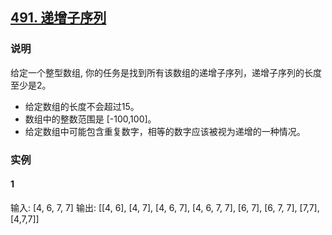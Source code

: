 ## [491. 递增子序列](https://leetcode-cn.com/problems/increasing-subsequences/)

### 说明
给定一个整型数组, 你的任务是找到所有该数组的递增子序列，递增子序列的长度至少是2。

* 给定数组的长度不会超过15。
* 数组中的整数范围是 [-100,100]。
* 给定数组中可能包含重复数字，相等的数字应该被视为递增的一种情况。

### 实例
#### 1
输入: [4, 6, 7, 7]
输出: [[4, 6], [4, 7], [4, 6, 7], [4, 6, 7, 7], [6, 7], [6, 7, 7], [7,7], [4,7,7]]